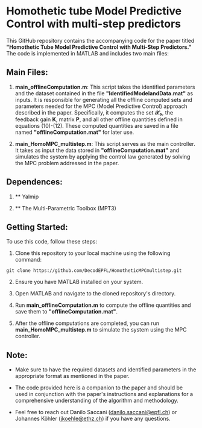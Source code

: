 # Homothetic tube Model Predictive Control with multi-step predictors

This GitHub repository contains the accompanying code for the paper titled **"Homothetic Tube Model Predictive Control with Multi-Step Predictors."** The code is implemented in MATLAB and includes two main files:

## Main Files:

1. **main_offlineComputation.m**: This script takes the identified parameters and the dataset contained in the file **"IdentifiedModelandData.mat"** as inputs. It is responsible for generating all the offline computed sets and parameters needed for the MPC (Model Predictive Control) approach described in the paper. Specifically, it computes the set **𝒳₀**, the feedback gain **K**, matrix **P**, and all other offline quantities defined in equations (10)-(12). These computed quantities are saved in a file named **"offlineComputation.mat"** for later use.

2. **main_HomoMPC_multistep.m**: This script serves as the main controller. It takes as input the data stored in **"offlineComputation.mat"** and simulates the system by applying the control law generated by solving the MPC problem addressed in the paper.

## Dependences:
1. ** Yalmip

2. ** The Multi-Parametric Toolbox (MPT3)

## Getting Started:

To use this code, follow these steps:

1. Clone this repository to your local machine using the following command: 
```
git clone https://github.com/DecodEPFL/HomotheticMPCmultistep.git
```

2. Ensure you have MATLAB installed on your system.

3. Open MATLAB and navigate to the cloned repository's directory.

4. Run **main_offlineComputation.m** to compute the offline quantities and save them to **"offlineComputation.mat"**.

5. After the offline computations are completed, you can run **main_HomoMPC_multistep.m** to simulate the system using the MPC controller.

## Note:

- Make sure to have the required datasets and identified parameters in the appropriate format as mentioned in the paper.

- The code provided here is a companion to the paper and should be used in conjunction with the paper's instructions and explanations for a comprehensive understanding of the algorithm and methodology.

- Feel free to reach out Danilo Saccani (danilo.saccani@epfl.ch) or Johannes Köhler (jkoehle@ethz.ch) if you have any questions.

